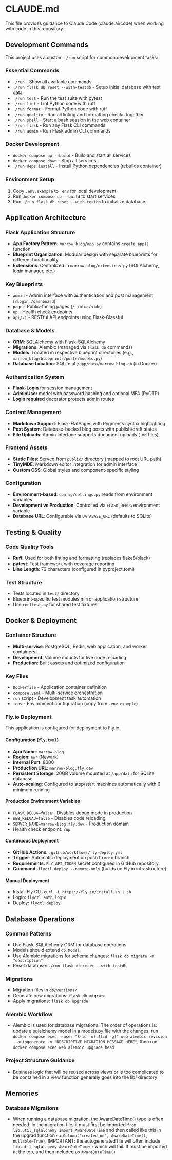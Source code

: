 # CLAUDE.md

This file provides guidance to Claude Code (claude.ai/code) when working with code in this repository.

## Development Commands

This project uses a custom `./run` script for common development tasks:

### Essential Commands
- `./run` - Show all available commands
- `./run flask db reset --with-testdb` - Setup initial database with test data
- `./run test` - Run the test suite with pytest
- `./run lint` - Lint Python code with ruff
- `./run format` - Format Python code with ruff
- `./run quality` - Run all linting and formatting checks together
- `./run shell` - Start a bash session in the web container
- `./run flask` - Run any Flask CLI commands
- `./run admin` - Run Flask admin CLI commands

### Docker Development
- `docker compose up --build` - Build and start all services
- `docker compose down` - Stop all services
- `./run deps:install` - Install Python dependencies (rebuilds container)

### Environment Setup
1. Copy `.env.example` to `.env` for local development
2. Run `docker compose up --build` to start services
3. Run `./run flask db reset --with-testdb` to initialize database

## Application Architecture

### Flask Application Structure
- **App Factory Pattern**: `marrow_blog/app.py` contains `create_app()` function
- **Blueprint Organization**: Modular design with separate blueprints for different functionality
- **Extensions**: Centralized in `marrow_blog/extensions.py` (SQLAlchemy, login manager, etc.)

### Key Blueprints
- `admin` - Admin interface with authentication and post management (`/login`, `/dashboard`)
- `page` - Public-facing pages (`/`, `/blog/<id>`)
- `up` - Health check endpoints
- `api/v1` - RESTful API endpoints using Flask-Classful

### Database & Models
- **ORM**: SQLAlchemy with Flask-SQLAlchemy
- **Migrations**: Alembic (managed via `flask db` commands)
- **Models**: Located in respective blueprint directories (e.g., `marrow_blog/blueprints/posts/models.py`)
- **Database Location**: SQLite at `/app/data/marrow_blog.db` (in Docker)

### Authentication System
- **Flask-Login** for session management
- **AdminUser** model with password hashing and optional MFA (PyOTP)
- **Login required** decorator protects admin routes

### Content Management
- **Markdown Support**: Flask-FlatPages with Pygments syntax highlighting
- **Post System**: Database-backed blog posts with publish/draft states
- **File Uploads**: Admin interface supports document uploads (`.md` files)

### Frontend Assets
- **Static Files**: Served from `public/` directory (mapped to root URL path)
- **TinyMDE**: Markdown editor integration for admin interface
- **Custom CSS**: Global styles and component-specific styling

### Configuration
- **Environment-based**: `config/settings.py` reads from environment variables
- **Development vs Production**: Controlled via `FLASK_DEBUG` environment variable
- **Database URL**: Configurable via `DATABASE_URL` (defaults to SQLite)

## Testing & Quality

### Code Quality Tools
- **Ruff**: Used for both linting and formatting (replaces flake8/black)
- **pytest**: Test framework with coverage reporting
- **Line Length**: 79 characters (configured in pyproject.toml)

### Test Structure
- Tests located in `test/` directory
- Blueprint-specific test modules mirror application structure
- Use `conftest.py` for shared test fixtures

## Docker & Deployment

### Container Structure
- **Multi-service**: PostgreSQL, Redis, web application, and worker containers
- **Development**: Volume mounts for live code reloading
- **Production**: Built assets and optimized configuration

### Key Files
- `Dockerfile` - Application container definition
- `compose.yaml` - Multi-service orchestration
- `run` script - Development task automation
- `.env` - Environment configuration (copy from `.env.example`)

### Fly.io Deployment

This application is configured for deployment to Fly.io:

#### Configuration (`fly.toml`)
- **App Name**: `marrow-blog`
- **Region**: `ewr` (Newark)
- **Internal Port**: 8000
- **Production URL**: `marrow-blog.fly.dev`
- **Persistent Storage**: 20GB volume mounted at `/app/data` for SQLite database
- **Auto-scaling**: Configured to stop/start machines automatically with 0 minimum running

#### Production Environment Variables
- `FLASK_DEBUG=false` - Disables debug mode in production
- `WEB_RELOAD=false` - Disables code reloading
- `SERVER_NAME=marrow-blog.fly.dev` - Production domain
- Health check endpoint: `/up`

#### Continuous Deployment
- **GitHub Actions**: `.github/workflows/fly-deploy.yml`
- **Trigger**: Automatic deployment on push to `main` branch
- **Requirements**: `FLY_API_TOKEN` secret configured in GitHub repository
- **Command**: `flyctl deploy --remote-only` (builds on Fly.io infrastructure)

#### Manual Deployment
- Install Fly CLI: `curl -L https://fly.io/install.sh | sh`
- Login: `flyctl auth login`
- Deploy: `flyctl deploy`

## Database Operations

### Common Patterns
- Use Flask-SQLAlchemy ORM for database operations
- Models should extend `db.Model`
- Use Alembic migrations for schema changes: `flask db migrate -m "description"`
- Reset database: `./run flask db reset --with-testdb`

### Migrations
- Migration files in `db/versions/`
- Generate new migrations: `flask db migrate`
- Apply migrations: `flask db upgrade`

### Alembic Workflow
- Alembic is used for database migrations. The order of operations is: update a sqlalchemy model in a models.py file with the changes, run  `docker compose exec --user "$(id -u):$(id -g)" web alembic revision --autogenerate -m "DESCRIPTIVE MIGRATION MESSAGE HERE"`, then run `docker compose exec web alembic upgrade head`

### Project Structure Guidance
- Business logic that will be reused across views or is too complicated to be contained in a view function generally goes into the lib/ directory

## Memories

### Database Migrations
- When running a database migration, the AwareDateTime() type is often needed. In the migration file, it must first be imported `from lib.util_sqlalchemy import AwareDateTime` and then called like this in the upgrad function `sa.Column('created_on', AwareDateTime(), nullable=True)`. IMPORTANT: the autogenerated file will often include `lib.util_sqlalchemy.AwareDateTime()` which will fail. It must be imported at the top, and then included as `AwareDateTime()`